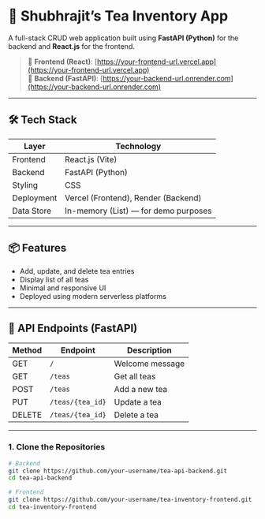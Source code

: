 # 🍵 Shubhrajit’s Tea Inventory App

A full-stack CRUD web application built using **FastAPI (Python)** for the backend and **React.js** for the frontend.

> 🔗 **Frontend (React)**: [https://your-frontend-url.vercel.app](https://your-frontend-url.vercel.app)  
> 🔗 **Backend (FastAPI)**: [https://your-backend-url.onrender.com](https://your-backend-url.onrender.com)

---

## 🛠️ Tech Stack

| Layer     | Technology     |
|-----------|----------------|
| Frontend  | React.js (Vite) |
| Backend   | FastAPI (Python) |
| Styling   | CSS            |
| Deployment | Vercel (Frontend), Render (Backend) |
| Data Store | In-memory (List) — for demo purposes |

---

## 📦 Features

- Add, update, and delete tea entries
- Display list of all teas
- Minimal and responsive UI
- Deployed using modern serverless platforms

---

## 📄 API Endpoints (FastAPI)

| Method | Endpoint           | Description         |
|--------|--------------------|---------------------|
| GET    | `/`                | Welcome message     |
| GET    | `/teas`            | Get all teas        |
| POST   | `/teas`            | Add a new tea       |
| PUT    | `/teas/{tea_id}`   | Update a tea        |
| DELETE | `/teas/{tea_id}`   | Delete a tea        |

---
### 1. Clone the Repositories

```bash
# Backend
git clone https://github.com/your-username/tea-api-backend.git
cd tea-api-backend

# Frontend
git clone https://github.com/your-username/tea-inventory-frontend.git
cd tea-inventory-frontend

